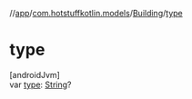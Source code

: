 //[app](../../../index.md)/[com.hotstuffkotlin.models](../index.md)/[Building](index.md)/[type](type.md)

# type

[androidJvm]\
var [type](type.md): [String](https://kotlinlang.org/api/latest/jvm/stdlib/kotlin/-string/index.html)?

